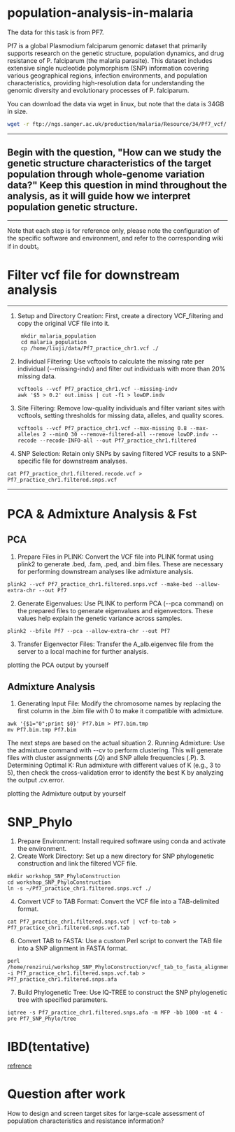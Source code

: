 # population-analysis-in-malaria
The data for this task is from PF7.

Pf7 is a global Plasmodium falciparum genomic dataset that primarily supports research on the genetic structure, population dynamics, and drug resistance of P. falciparum (the malaria parasite). This dataset includes extensive single nucleotide polymorphism (SNP) information covering various geographical regions, infection environments, and population characteristics, providing high-resolution data for understanding the genomic diversity and evolutionary processes of P. falciparum.

You can download the data via wget in linux, but note that the data is 34GB in size.

```bash
wget -r ftp://ngs.sanger.ac.uk/production/malaria/Resource/34/Pf7_vcf/
```

---
## Begin with the question, "How can we study the genetic structure characteristics of the target population through whole-genome variation data?" Keep this question in mind throughout the analysis, as it will guide how we interpret population genetic structure.
---

Note that each step is for reference only, please note the configuration of the specific software and environment, and refer to the corresponding wiki if in doubt。
# Filter vcf file for downstream analysis
---
1. Setup and Directory Creation: First, create a directory VCF_filtering and copy the original VCF file into it.
   ```
    mkdir malaria_population
    cd malaria_population
    cp /home/liuji/data/Pf7_practice_chr1.vcf ./

   ```


2. Individual Filtering: Use vcftools to calculate the missing rate per individual (--missing-indv) and filter out individuals with more than 20% missing data.
   ```
   vcftools --vcf Pf7_practice_chr1.vcf --missing-indv
   awk '$5 > 0.2' out.imiss | cut -f1 > lowDP.indv
   ```
3. Site Filtering: Remove low-quality individuals and filter variant sites with vcftools, setting thresholds for missing data, alleles, and quality scores.
   ```
   vcftools --vcf Pf7_practice_chr1.vcf --max-missing 0.8 --max-alleles 2 --minQ 30 --remove-filtered-all --remove lowDP.indv --recode --recode-INFO-all --out Pf7_practice_chr1.filtered
   ```
4. SNP Selection: Retain only SNPs by saving filtered VCF results to a SNP-specific file for downstream analyses.
  ```
  cat Pf7_practice_chr1.filtered.recode.vcf > Pf7_practice_chr1.filtered.snps.vcf
  ```

---
# PCA & Admixture Analysis & Fst
  ## PCA
1. Prepare Files in PLINK: Convert the VCF file into PLINK format using plink2 to generate .bed, .fam, .ped, and .bim files. These are necessary for performing downstream analyses like admixture analysis.
  ```
  plink2 --vcf Pf7_practice_chr1.filtered.snps.vcf --make-bed --allow-extra-chr --out Pf7
  ```
2. Generate Eigenvalues: Use PLINK to perform PCA (--pca command) on the prepared files to generate eigenvalues and eigenvectors. These values help explain the genetic variance across samples.
  ```
  plink2 --bfile Pf7 --pca --allow-extra-chr --out Pf7 
  ```
3. Transfer Eigenvector Files: Transfer the A_alb.eigenvec file from the server to a local machine for further analysis.
   
  plotting the PCA output by yourself

  ## Admixture Analysis
  1. Generating Input File: Modify the chromosome names by replacing the first column in the .bim file with 0 to make it compatible with admixture.
  ```
  awk '{$1="0";print $0}' Pf7.bim > Pf7.bim.tmp
  mv Pf7.bim.tmp Pf7.bim
  ```
  The next steps are based on the actual situation
  2. Running Admixture: Use the admixture command with --cv to perform clustering. This will generate files with cluster assignments (.Q) and SNP allele frequencies (.P).
  3. Determining Optimal K: Run admixture with different values of K (e.g., 3 to 5), then check the cross-validation error to identify the best K by analyzing the output .cv.error.


  plotting the Admixture output by yourself

# SNP_Phylo
1. Prepare Environment: Install required software using conda and activate the environment.
2. Create Work Directory: Set up a new directory for SNP phylogenetic construction and link the filtered VCF file.
```
mkdir workshop_SNP_PhyloConstruction
cd workshop_SNP_PhyloConstruction
ln -s ~/Pf7_practice_chr1.filtered.snps.vcf ./
```
4. Convert VCF to TAB Format: Convert the VCF file into a TAB-delimited format.
```
cat Pf7_practice_chr1.filtered.snps.vcf | vcf-to-tab > Pf7_practice_chr1.filtered.snps.vcf.tab
```
6. Convert TAB to FASTA: Use a custom Perl script to convert the TAB file into a SNP alignment in FASTA format.
```
perl /home/renzirui/workshop_SNP_PhyloConstruction/vcf_tab_to_fasta_alignment.pl -i Pf7_practice_chr1.filtered.snps.vcf.tab > Pf7_practice_chr1.filtered.snps.afa
```
7. Build Phylogenetic Tree: Use IQ-TREE to construct the SNP phylogenetic tree with specified parameters.
```
iqtree -s Pf7_practice_chr1.filtered.snps.afa -m MFP -bb 1000 -nt 4 -pre Pf7_SNP_Phylo/tree
```
# IBD(tentative)
[refrence](https://www.cog-genomics.org/plink2/ibd)

# Question after work

How to design and screen target sites for large-scale assessment of population characteristics and resistance information?
